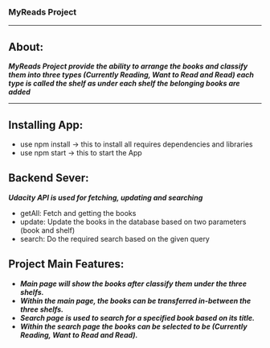 ### MyReads Project
***
## About:
***MyReads Project provide the ability to arrange the books and classify them
into three types (Currently Reading, Want to Read and Read) each type is called
the shelf as under each shelf the belonging books are added***
***
## Installing App:
* use npm install -> this to install all requires dependencies and libraries
* use npm start -> this to start the App

## Backend Sever:
***Udacity API is used for fetching, updating and searching***
* getAll: Fetch and getting the books
* update: Update the books in the database based on two parameters (book and shelf)
* search: Do the required search based on the given query

## Project Main Features:

* ***Main page will show the books after classify them under the three shelfs.***
* ***Within the main page, the books can be transferred in-between the three shelfs.***
* ***Search page is used to search for a specified book based on its title.***
* ***Within the search page the books can be selected to be (Currently Reading, Want to Read and Read).***